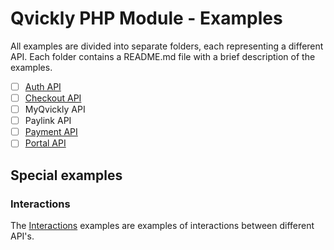 # Qvickly PHP Module - Examples

All examples are divided into separate folders, each representing a different API. Each folder contains a README.md file with a brief description of the examples.

- [ ] [Auth API](AuthAPI) 
- [ ] [Checkout API](CheckoutAPI)
- [ ] MyQvickly API
- [ ] Paylink API
- [ ] [Payment API](PaymentAPI)
- [ ] [Portal API](PortalAPI)

## Special examples

### Interactions
The [Interactions](Interactions) examples are examples of interactions between different API's.

